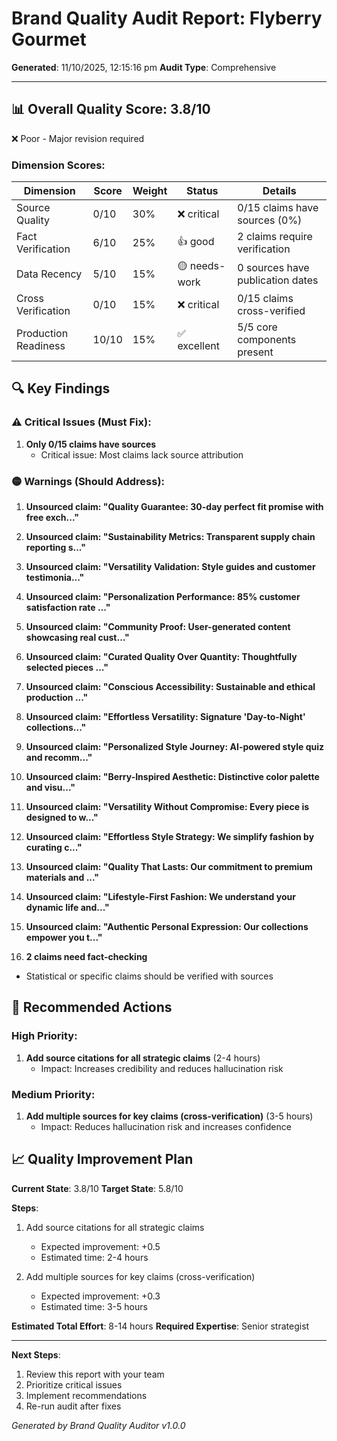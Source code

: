 # Brand Quality Audit Report: Flyberry Gourmet

**Generated**: 11/10/2025, 12:15:16 pm
**Audit Type**: Comprehensive

---

## 📊 Overall Quality Score: 3.8/10

❌ Poor - Major revision required

### Dimension Scores:

| Dimension | Score | Weight | Status | Details |
|-----------|-------|--------|--------|----------|
| Source Quality | 0/10 | 30% | ❌ critical | 0/15 claims have sources (0%) |
| Fact Verification | 6/10 | 25% | 👍 good | 2 claims require verification |
| Data Recency | 5/10 | 15% | 🟡 needs-work | 0 sources have publication dates |
| Cross Verification | 0/10 | 15% | ❌ critical | 0/15 claims cross-verified |
| Production Readiness | 10/10 | 15% | ✅ excellent | 5/5 core components present |

## 🔍 Key Findings

### ⚠️ Critical Issues (Must Fix):

1. **Only 0/15 claims have sources**
   - Critical issue: Most claims lack source attribution

### 🟡 Warnings (Should Address):

1. **Unsourced claim: "Quality Guarantee: 30-day perfect fit promise with free exch..."**

2. **Unsourced claim: "Sustainability Metrics: Transparent supply chain reporting s..."**

3. **Unsourced claim: "Versatility Validation: Style guides and customer testimonia..."**

4. **Unsourced claim: "Personalization Performance: 85% customer satisfaction rate ..."**

5. **Unsourced claim: "Community Proof: User-generated content showcasing real cust..."**

6. **Unsourced claim: "Curated Quality Over Quantity: Thoughtfully selected pieces ..."**

7. **Unsourced claim: "Conscious Accessibility: Sustainable and ethical production ..."**

8. **Unsourced claim: "Effortless Versatility: Signature 'Day-to-Night' collections..."**

9. **Unsourced claim: "Personalized Style Journey: AI-powered style quiz and recomm..."**

10. **Unsourced claim: "Berry-Inspired Aesthetic: Distinctive color palette and visu..."**

11. **Unsourced claim: "Versatility Without Compromise: Every piece is designed to w..."**

12. **Unsourced claim: "Effortless Style Strategy: We simplify fashion by curating c..."**

13. **Unsourced claim: "Quality That Lasts: Our commitment to premium materials and ..."**

14. **Unsourced claim: "Lifestyle-First Fashion: We understand your dynamic life and..."**

15. **Unsourced claim: "Authentic Personal Expression: Our collections empower you t..."**

16. **2 claims need fact-checking**
   - Statistical or specific claims should be verified with sources

## 🚀 Recommended Actions

### High Priority:

1. **Add source citations for all strategic claims** (2-4 hours)
   - Impact: Increases credibility and reduces hallucination risk

### Medium Priority:

1. **Add multiple sources for key claims (cross-verification)** (3-5 hours)
   - Impact: Reduces hallucination risk and increases confidence

## 📈 Quality Improvement Plan

**Current State**: 3.8/10
**Target State**: 5.8/10

**Steps**:

1. Add source citations for all strategic claims
   - Expected improvement: +0.5
   - Estimated time: 2-4 hours

2. Add multiple sources for key claims (cross-verification)
   - Expected improvement: +0.3
   - Estimated time: 3-5 hours

**Estimated Total Effort**: 8-14 hours
**Required Expertise**: Senior strategist

---

**Next Steps**:
1. Review this report with your team
2. Prioritize critical issues
3. Implement recommendations
4. Re-run audit after fixes

*Generated by Brand Quality Auditor v1.0.0*
